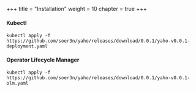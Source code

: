 +++
title = "Installation"
weight = 10
chapter = true
+++

#### Kubectl

```
kubectl apply -f https://github.com/soer3n/yaho/releases/download/0.0.1/yaho-v0.0.1-deployment.yaml
```

#### Operator Lifecycle Manager

```
kubectl apply -f https://github.com/soer3n/yaho/releases/download/0.0.1/yaho-v0.0.1-olm.yaml
```
